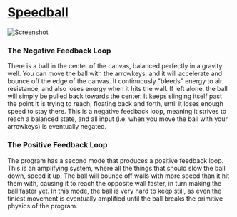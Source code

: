 # [Speedball](https://rawgit.com/MagnusJMJ/APME/master/miniex4/index.html)
![Screenshot](https://github.com/MagnusJMJ/APME/blob/master/miniex4/speedball.png)

### The Negative Feedback Loop
There is a ball in the center of the canvas, balanced perfectly in a gravity well. You can move the ball with the arrowkeys,
and it will accelerate and bounce off the edge of the canvas. It continuously "bleeds" energy to air resistance, and also loses
energy when it hits the wall. If left alone, the ball will simply be pulled back towards the center. It keeps slinging itself past the point it is trying to reach, floating back and forth, until it loses enough speed to stay there. This is a negative feedback loop, meaning it strives to reach a balanced state, and all input (i.e. when you move the ball with your arrowkeys) is eventually negated.

### The Positive Feedback Loop
The program has a second mode that produces a positive feedback loop. This is an amplifying system, where all the things that should
slow the ball down, speed it up. The ball will bounce off walls with more speed than it hit them with, causing it to reach the opposite wall faster, in turn making the ball faster yet. In this mode, the ball is very hard to keep still, as even the tiniest movement is eventually amplified until the ball breaks the primitive physics of the program.
